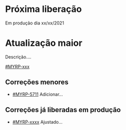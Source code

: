# Próxima liberação
Em produção dia xx/xx/2021

# Atualização maior
Descrição....

[#MYRP-xxx](https://devmyrp.atlassian.net/browse/MYRP-xxxx)

## Correções menores
* [#MYRP-5711](https://devmyrp.atlassian.net/browse/MYRP-xxx) Adicionar...


## Correções já liberadas em produção
* [#MYRP-xxxx](https://devmyrp.atlassian.net/browse/MYRP-xxxx) Ajustado...

